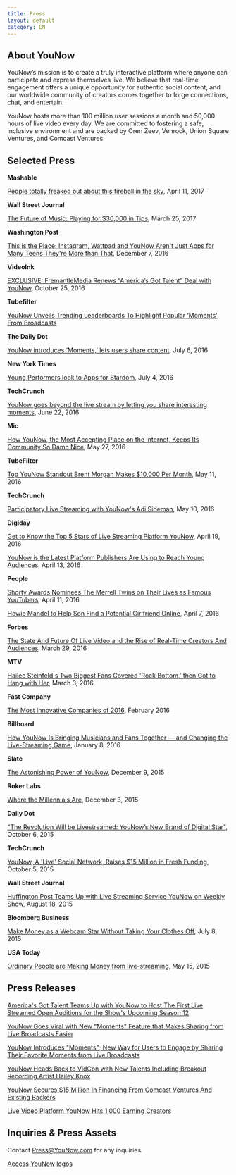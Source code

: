 ```yaml
---
title: Press
layout: default
category: EN
---
```

## About YouNow


YouNow’s mission is to create a truly interactive platform where anyone can participate and express themselves live. We believe that real-time engagement offers a unique opportunity for authentic social content, and our worldwide community of creators comes together to forge connections, chat, and entertain.

YouNow hosts more than 100 million user sessions a month and 50,000 hours of live video every day. We are committed to fostering a safe, inclusive environment and are backed by Oren Zeev, Venrock, Union Square Ventures, and Comcast Ventures.


## Selected Press


**Mashable**

[People totally freaked out about this fireball in the sky](http://mashable.com/2017/04/11/meteor-streaks-across-the-southwest/#zP0i5muPykq5), April 11, 2017


**Wall Street Journal**

[The Future of Music: Playing for $30,000 in Tips](https://www.wsj.com/articles/live-streaming-music-to-fans-on-smartphones-is-a-pretty-good-gig-1490443203?emailToken=JRrydvl+Z3SQhtMxa8w41UMlK7IUEeKAQ1LRIzXPJ1PNvznJpqevzqMuwtyx5HiqTFxm/9AD6WMkADzKxWMvRNWch6Ju1FijfHUYoZDLlFTXaxyHwBXQJbE=), March 25, 2017


**Washington Post**

[This is the Place: Instagram, Wattpad and YouNow Aren't Just Apps for Many Teens They're More than That](http://www.washingtonpost.com/sf/style/2016/12/07/instagram-wattpad-and-younow-arent-just-apps-for-many-teens-theyre-more-than-that/), December 7, 2016


**VideoInk**

[EXCLUSIVE: FremantleMedia Renews “America’s Got Talent” Deal with YouNow](https://thevideoink.com/exclusive-fremantle-renew-americas-got-talent-deal-with-younow-4f0e83546a62#.mgy96yj64), October 25, 2016


**Tubefilter**

[YouNow Unveils Trending Leaderboards To Highlight Popular ‘Moments’ From Broadcasts](http://www.tubefilter.com/2016/07/26/younow-trending-leaderboards-popular-moments/) 


**The Daily Dot**

[YouNow introduces ‘Moments,’ lets users share content](http://www.dailydot.com/upstream/younow-moments-livestream/), July 6, 2016


**New York Times**

[Young Performers look to Apps for Stardom](https://http://www.nytimes.com/2016/07/05/business/media/young-performers-look-to-apps-for-stardom.html), July 4, 2016


**TechCrunch**

[YouNow goes beyond the live stream by letting you share interesting moments](https://techcrunch.com/2016/06/22/younow-goes-beyond-the-live-stream-as-it-now-lets-you-share-interesting-moments/), June 22, 2016


**Mic**

[How YouNow, the Most Accepting Place on the Internet, Keeps Its Community So Damn Nice](https://mic.com/articles/144671/inside-younow-where-cool-teens-livestream-now#.zGs7zx2SN), May 27, 2016


**TubeFilter**

[Top YouNow Standout Brent Morgan Makes $10,000 Per Month](http://www.tubefilter.com/2016/05/11/brent-morgan-younow/?mc_cid=2206479add&mc_eid=218209051e), May 11, 2016


**TechCrunch**

[Participatory Live Streaming with YouNow's Adi Sideman](http://www.techcrunch.com/video/participatory-live-streaming-with-younows-adi-sideman/519622218/), May 10, 2016


**Digiday**

[Get to Know the Top 5 Stars of Live Streaming Platform YouNow](http://digiday.com/brands/get-know-5-top-influencers-live-streaming-platform-younow/), April 19, 2016

[YouNow is the Latest Platform Publishers Are Using to Reach Young Audiences](http://digiday.com/publishers/facebook-live-refinery29-huffpost-others-reaching-young-audiences-younow/), April 13, 2016


**People**

[Shorty Awards Nominees The Merrell Twins on Their Lives as Famous YouTubers](http://www.people.com/article/merrell-twins-shorty-awards-nominees), April 11, 2016


[Howie Mandel to Help Son Find a Potential Girlfriend Online](http://www.people.com/article/howie-mandel-son-alex-live-stream-dates), April 7, 2016


**Forbes**

[The State And Future Of Live Video and the Rise of Real-Time Creators And Audiences](http://www.forbes.com/sites/briansolis/2016/03/29/the-state-and-future-of-live-video-creators-and-real-time-audiences/#17723bc55884), March 29, 2016


**MTV**

[Hailee Steinfeld's Two Biggest Fans Covered 'Rock Bottom,' then Got to Hang with Her](http://www.mtv.com/news/2749180/hailee-steinfeld-fan-cover-rock-bottom/), March 3, 2016


**Fast Company**

[The Most Innovative Companies of 2016](http://www.fastcompany.com/most-innovative-companies/sectors/social-media), February 2016


**Billboard**

[How YouNow Is Bringing Musicians and Fans Together — and Changing the Live-Streaming Game](http://www.billboard.com/articles/business/6836149/younow-music-live-streaming-adi-sideman-hailey-knox), January 8, 2016


**Slate**

[The Astonishing Power of YouNow](http://www.slate.com/articles/technology/users/2015/12/younow_a_live_streaming_social_network_is_making_stars.html), December 9, 2015


**Roker Labs**

[Where the Millennials Are](http://www.slideshare.net/rokerlabs/where-the-millennials-are-the-roker-labsdextro-younow-study-infographic), December 3, 2015  


**Daily Dot**

["The Revolution Will be Livestreamed: YouNow’s New Brand of Digital Star"](http://www.dailydot.com/entertainment/younow-livestreaming-platform/), October 6, 2015  


**TechCrunch**

[YouNow, A 'Live' Social Network, Raises $15 Million in Fresh Funding](http://techcrunch.com/2015/10/05/younow-a-live-social-network-raises-15-million-in-fresh-funding/), October 5, 2015


**Wall Street Journal**

[Huffington Post Teams Up with Live Streaming Service YouNow on Weekly Show](http://blogs.wsj.com/cmo/2015/08/18/huffington-post-teams-up-with-live-streaming-service-younow-on-weekly-show/), August 18, 2015


**Bloomberg Business**

[Make Money as a Webcam Star Without Taking Your Clothes Off](http://www.bloomberg.com/news/articles/2015-07-08/make-money-as-a-webcam-star-without-taking-your-clothes-off), July 8, 2015  


**USA Today**

[Ordinary People are Making Money from live-streaming](http://www.usatoday.com/story/tech/2015/05/14/teens-flock-to-younow/27321135/), May 15, 2015

 

## Press Releases 


[America's Got Talent Teams Up with YouNow to Host The First Live Streamed Open Auditions for the Show's Upcoming Season 12](http://www.prnewswire.com/news-releases/americas-got-talent-teams-up-with-younow-to-host-the-first-live-streamed-open-auditions-for-the-shows-upcoming-season-12-300350565.html)


[YouNow Goes Viral with New "Moments" Feature that Makes Sharing from Live Broadcasts Easier](http://www.prnewswire.com/news-releases/younow-goes-viral-with-new-moments-feature-that-makes-sharing-from-live-broadcasts-easier-300304100.html)


[YouNow Introduces "Moments"; New Way for Users to Engage by Sharing Their Favorite Moments from Live Broadcasts](http://www.prnewswire.com/news-releases/younow-introduces-moments-new-way-for-users-to-engage-by-sharing-their-favorite-moments-from-live-broadcasts-300288506.html)


[YouNow Heads Back to VidCon with New Talents Including Breakout Recording Artist Hailey Knox](http://www.prnewswire.com/news-releases/younow-heads-back-to-vidcon-with-new-talents-including-breakout-recording-artist-hailey-knox-300287732.html)


[YouNow Secures $15 Million In Financing From Comcast Ventures And Existing Backers](http://www.prnewswire.com/news-releases/younow-secures-15-million-in-financing-from-comcast-ventures-and-existing-backers-300153842.html)


[Live Video Platform YouNow Hits 1,000 Earning Creators](http://www.prnewswire.com/news-releases/live-video-platform-younow-hits-1000-earning-creators-300115324.html)


## Inquiries & Press Assets 

Contact [Press@YouNow.com](mailto:Press@YouNow.com) for any inquiries.


[Access YouNow logos](https://younowinc.box.com/s/r24zbpn3sg2etcljqi6eaop53opyj80p)


